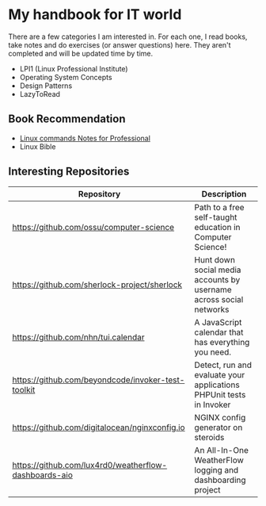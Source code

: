# My handbook for IT world

There are a few categories I am interested in. For each one, I read books, take notes and do exercises (or answer questions) here. They aren't completed and will be updated time by time.

- LPI1 (Linux Professional Institute)
- Operating System Concepts
- Design Patterns
- LazyToRead

## Book Recommendation

- [Linux commands Notes for Professional](https://books.goalkicker.com/LinuxBook/)
- Linux Bible

## Interesting Repositories

| Repository | Description |
|------------|-------------|
| https://github.com/ossu/computer-science | Path to a free self-taught education in Computer Science!
| https://github.com/sherlock-project/sherlock | Hunt down social media accounts by username across social networks
| https://github.com/nhn/tui.calendar | A JavaScript calendar that has everything you need.
| https://github.com/beyondcode/invoker-test-toolkit | Detect, run and evaluate your applications PHPUnit tests in Invoker
| https://github.com/digitalocean/nginxconfig.io | NGINX config generator on steroids
| https://github.com/lux4rd0/weatherflow-dashboards-aio | An All-In-One WeatherFlow logging and dashboarding project 
